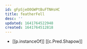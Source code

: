 ```yaml
---
id: gFpSjeO0GWPtBuFTNHsHC
title: featherFell
desc: ''
updated: 1641764522948
created: 1641764512818
---
```



- [[p.instanceOf]] [[c.Pred.Shapow]]
